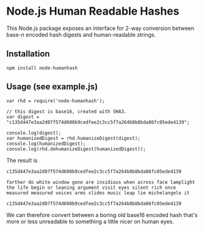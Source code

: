 # Node.js Human Readable Hashes
This Node.js package exposes an interface for 2-way conversion between base-_n_ encoded hash digests and human-readable strings.

## Installation

    npm install node-humanhash

## Usage (see example.js)
    
    var rhd = require('node-humanhash');

    // this digest is base16, created with SHA3.
    var digest = "c135d447e3aa2d07f574d608b9cedfee2c3cc5f7a264b8b8bda86fc05ede4139";

    console.log(digest);
    var humanizedDigest = rhd.humanizeDigest(digest);
    console.log(humanizedDigest);
    console.log(rhd.dehumanizeDigest(humanizedDigest));

The result is 

    c135d447e3aa2d07f574d608b9cedfee2c3cc5f7a264b8b8bda86fc05ede4139

    farther do white window gone are insidious when across face lamplight the life begin or leaning argument visit eyes silent rich once measured measured voices arms slides music leap lie michelangelo it

    c135d447e3aa2d07f574d608b9cedfee2c3cc5f7a264b8b8bda86fc05ede4139

We can therefore convert between a boring old base16 encoded hash that's more or less unreadable to something a little nicer on human eyes.
